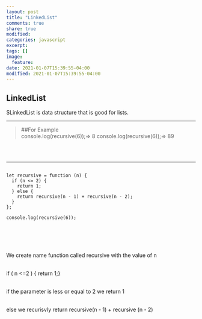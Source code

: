```yaml
---
layout: post
title: "LinkedList"
comments: true
share: true
modified:
categories: javascript
excerpt:
tags: []
image:
  feature:
date: 2021-01-07T15:39:55-04:00
modified: 2021-01-07T15:39:55-04:00
---
```


## LinkedList
SLinkedList is data structure that is good for lists.

___

> ##For Example<br>
console.log(recursive(6));=> 8
console.log(recursive(6));=> 89
>
##
<br>


___

~~~

let recursive = function (n) {
  if (n <= 2) {
    return 1;
  } else {
    return recursive(n - 1) + recursive(n - 2);
  }
};

console.log(recursive(6));






~~~

We create name function called recursive with the value of n<br><br>

if ( n <=2 ) { return 1;}
<br><br>

if the parameter is less or equal to 2 we return 1
<br><br>

else we recurisvly return recursive(n - 1) + recursive (n - 2)

<br><br>
	
